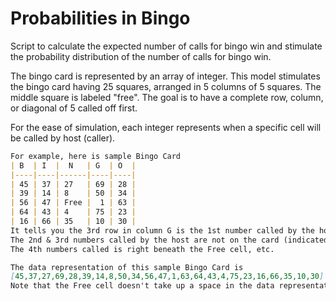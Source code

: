 # Probabilities in Bingo
Script  to calculate the expected number of calls for bingo win and stimulate the probability distribution of the number of calls for bingo win. 

The bingo card is represented by an array of integer. This model stimulates the bingo card having 25 squares, arranged in 5 columns of 5 squares. The middle square is labeled "free". The goal is to have a complete row, column, or diagonal of 5 called off first. 

For the ease of simulation, each integer represents when a specific cell will be called by host (caller). 

```markdown
For example, here is sample Bingo Card
| B  | I  |  N   | G  | O  |
|----|----|------|----|----|
| 45 | 37 | 27   | 69 | 28 |
| 39 | 14 | 8    | 50 | 34 |
| 56 | 47 | Free |  1 | 63 |
| 64 | 43 | 4    | 75 | 23 |
| 16 | 66 | 35   | 10 | 30 |
It tells you the 3rd row in column G is the 1st number called by the host.
The 2nd & 3rd numbers called by the host are not on the card (indicated by the absence of 2 and 3).
The 4th numbers called is right beneath the Free cell, etc.

The data representation of this sample Bingo Card is
[45,37,27,69,28,39,14,8,50,34,56,47,1,63,64,43,4,75,23,16,66,35,10,30].
Note that the Free cell doesn't take up a space in the data representation.
```


